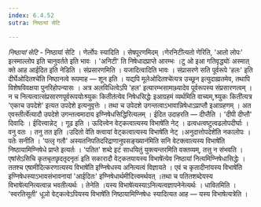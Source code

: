 ```yaml
---
index: 6.4.52
sutra: निष्ठायां सेटि

---
```

_निष्ठायां सेटि_ - निष्ठायां सेटि । णेर्लोपः स्यादिति । सेषपूरणमिदम् ।णेरनिटी॑त्यतो णेरिति, 'आतो लोपः' इत्स्माल्लोप इति चानुवर्तते इति भावः । 'अनिटी' ति निषेधादप्राप्ते आरम्भः ।टु ओ इआ गतिवृद्ध्योः॑ अस्मात् क्ते आह आईदित इति नेडिति । संप्रसारणमिति । यजादित्वादिति भावः । संप्रासरणे सति पूर्वरूपे 'हलः' इति दीर्घेओदितश्चे॑ति निष्ठानत्वे रूपमाह — शून इति । यद्यपि मूलेओदितश्चे॑त्यत्र उच्छून इत्युदाह्मतमेव, तथापि विशेषविवक्षया पुनरिहोपन्यासः । अत्र अलविधित्वेऽपि 'हल' इत्यारम्भसामाथ्र्यादेव पूर्वरूपस्य संप्रसारणत्वम् । न च नित्यत्वात्संप्रसारणपूर्वरूपयोःश्र्युकः कितीत॑त्येव निषेधसिद्धेः इआग्रहमं व्यर्थमिति वाच्यम्,श्र्युकः किती॑त्यत्र 'एकाच उपदेशे' इत्यत उपदेशे इत्यनुवृत्तेः । तथा च उपेदशे उगन्तत्वाऽभावान्निषेधाऽप्राप्तौ इआग्रहणम् । अत एवस्तीर्त्वे॑त्यादौ उपदेशे उगन्तत्वमादाय इण्निषेधसिद्धिरित्यलम् । ईदित उदाहरति —  दीप्तैति । 'दीपी दीप्तौ' दिवादिः । ईदित्त्वान्नेट् । गूढ इति । ऊदित्त्वेन वेट्कत्वात्यस्य विभाषे॑ति नेट् । ढत्वधत्वष्टुत्वढलोपदीर्घाः । वनु वतः । तनु तत इति ।उदितो वे॑ति क्त्वायां वेट्कत्वात्यस्य विभाषे॑ति नेट् ।अनुदात्तोपदेशे॑ति नकालोपः । पतेः सनीति । 'पत्लृ गतौ' अस्यतनिपतिदरिद्राणानुपसङ्ख्यान॑मिति सनि वेटक्त्वात्यस्य विभाषे॑ति निष्ठायामिण्निषेधे प्राप्ते इत्यर्तः । 'पतित' शब्दे इटं साधयितुं युक्त्यन्तरमिति वक्तव्यम्, तत्तु न संभवति । एषांसेऽसिचि कृतचृतछृदतृदनृतः॑ इति सकारादौ वेट्कतयायस्य विभाषे॑त्येव निष्ठायां नित्यमिण्निषेधासिद्धेः । ततश्च एषामीदित्करणात्यस्य विभाषे॑ति इण्निषेधस्य अनित्यत्वं विज्ञायते । एवं च कृतादीनांयस्य विभाषे॑ति इण्निषेधस्याऽभावसंभावनायां 'आईदितः' इण्निषेधार्थमीदित्त्वमर्थवत् ।तथा च पतितशब्देयस्य विभाषे॑त्यनित्यत्वान्न भवतीत्यर्थः । तेनेति ।यस्य विभाषे॑त्यस्याऽनित्यत्वज्ञापनेनेत्यर्थः । धावितमिति । 'स्वरतिसूती' धूञो वेट्कत्वेऽपियस्य विभाषे॑ति निष्ठायामिण्निषेधः स्यादित्यत आह —  यस्य विभाषेत्यत्रेति ।